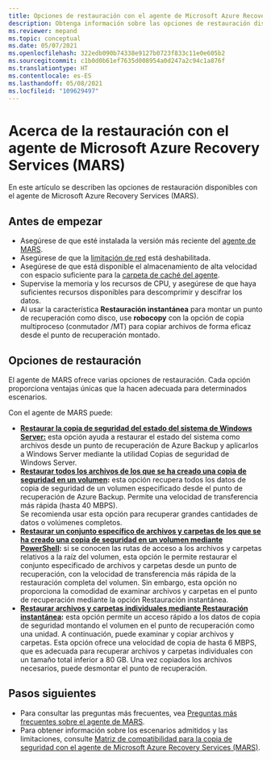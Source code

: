```yaml
---
title: Opciones de restauración con el agente de Microsoft Azure Recovery Services (MARS)
description: Obtenga información sobre las opciones de restauración disponibles con el agente de Microsoft Azure Recovery Services (MARS).
ms.reviewer: mepand
ms.topic: conceptual
ms.date: 05/07/2021
ms.openlocfilehash: 322edb090b74338e9127b0723f833c11e0e605b2
ms.sourcegitcommit: c1b0d0b61ef7635d008954a0d247a2c94c1a876f
ms.translationtype: HT
ms.contentlocale: es-ES
ms.lasthandoff: 05/08/2021
ms.locfileid: "109629497"
---
```

# <a name="about-restore-using-the-microsoft-azure-recovery-services-mars-agent"></a>Acerca de la restauración con el agente de Microsoft Azure Recovery Services (MARS) 

En este artículo se describen las opciones de restauración disponibles con el agente de Microsoft Azure Recovery Services (MARS).

## <a name="before-you-begin"></a>Antes de empezar

- Asegúrese de que esté instalada la versión más reciente del [agente de MARS](https://aka.ms/azurebackup_agent).
- Asegúrese de que la [limitación de red](backup-windows-with-mars-agent.md#enable-network-throttling) está deshabilitada.
- Asegúrese de que está disponible el almacenamiento de alta velocidad con espacio suficiente para la [carpeta de caché del agente](/azure/backup/backup-azure-file-folder-backup-faq#manage-the-backup-cache-folder).
- Supervise la memoria y los recursos de CPU, y asegúrese de que haya suficientes recursos disponibles para descomprimir y descifrar los datos.
- Al usar la característica **Restauración instantánea** para montar un punto de recuperación como disco, use **robocopy** con la opción de copia multiproceso (conmutador /MT) para copiar archivos de forma eficaz desde el punto de recuperación montado.

## <a name="restore-options"></a>Opciones de restauración

El agente de MARS ofrece varias opciones de restauración. Cada opción proporciona ventajas únicas que la hacen adecuada para determinados escenarios.

Con el agente de MARS puede:

- **[Restaurar la copia de seguridad del estado del sistema de Windows Server:](backup-azure-restore-system-state.md)** esta opción ayuda a restaurar el estado del sistema como archivos desde un punto de recuperación de Azure Backup y aplicarlos a Windows Server mediante la utilidad Copias de seguridad de Windows Server.  
- **[Restaurar todos los archivos de los que se ha creado una copia de seguridad en un volumen](restore-all-files-volume-mars.md):** esta opción recupera todos los datos de copia de seguridad de un volumen especificado desde el punto de recuperación de Azure Backup. Permite una velocidad de transferencia más rápida (hasta 40 MBPS).<br>Se recomienda usar esta opción para recuperar grandes cantidades de datos o volúmenes completos.
- **[Restaurar un conjunto específico de archivos y carpetas de los que se ha creado una copia de seguridad en un volumen mediante PowerShell](backup-client-automation.md#restore-data-from-azure-backup):** si se conocen las rutas de acceso a los archivos y carpetas relativos a la raíz del volumen, esta opción le permite restaurar el conjunto especificado de archivos y carpetas desde un punto de recuperación, con la velocidad de transferencia más rápida de la restauración completa del volumen. Sin embargo, esta opción no proporciona la comodidad de examinar archivos y carpetas en el punto de recuperación mediante la opción Restauración instantánea.
- **[Restaurar archivos y carpetas individuales mediante Restauración instantánea](backup-azure-restore-windows-server.md):** esta opción permite un acceso rápido a los datos de copia de seguridad montando el volumen en el punto de recuperación como una unidad. A continuación, puede examinar y copiar archivos y carpetas. Esta opción ofrece una velocidad de copia de hasta 6 MBPS, que es adecuada para recuperar archivos y carpetas individuales con un tamaño total inferior a 80 GB. Una vez copiados los archivos necesarios, puede desmontar el punto de recuperación.

## <a name="next-steps"></a>Pasos siguientes

- Para consultar las preguntas más frecuentes, vea [Preguntas más frecuentes sobre el agente de MARS](backup-azure-file-folder-backup-faq.yml).
- Para obtener información sobre los escenarios admitidos y las limitaciones, consulte [Matriz de compatibilidad para la copia de seguridad con el agente de Microsoft Azure Recovery Services (MARS)](backup-support-matrix-mars-agent.md).
